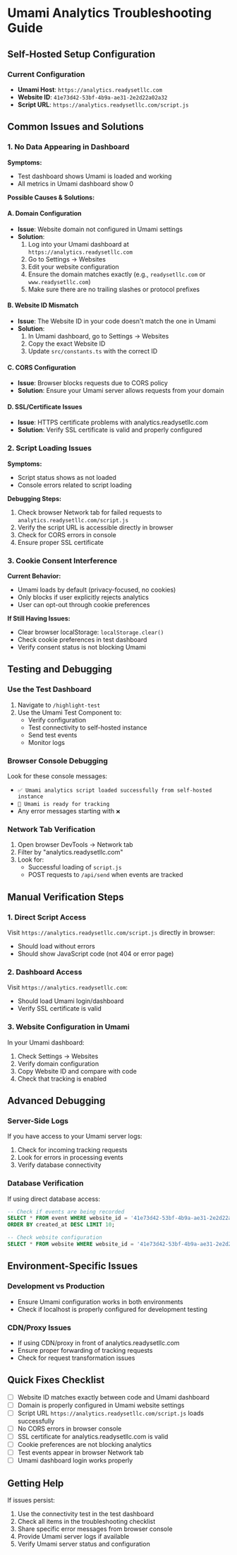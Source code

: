 # Umami Analytics Troubleshooting Guide

## Self-Hosted Setup Configuration

### Current Configuration
- **Umami Host**: `https://analytics.readysetllc.com`
- **Website ID**: `41e73d42-53bf-4b9a-ae31-2e2d22a02a32`
- **Script URL**: `https://analytics.readysetllc.com/script.js`

## Common Issues and Solutions

### 1. No Data Appearing in Dashboard

**Symptoms:**
- Test dashboard shows Umami is loaded and working
- All metrics in Umami dashboard show 0

**Possible Causes & Solutions:**

#### A. Domain Configuration
- **Issue**: Website domain not configured in Umami settings
- **Solution**: 
  1. Log into your Umami dashboard at `https://analytics.readysetllc.com`
  2. Go to Settings → Websites
  3. Edit your website configuration
  4. Ensure the domain matches exactly (e.g., `readysetllc.com` or `www.readysetllc.com`)
  5. Make sure there are no trailing slashes or protocol prefixes

#### B. Website ID Mismatch
- **Issue**: The Website ID in your code doesn't match the one in Umami
- **Solution**:
  1. In Umami dashboard, go to Settings → Websites
  2. Copy the exact Website ID
  3. Update `src/constants.ts` with the correct ID

#### C. CORS Configuration
- **Issue**: Browser blocks requests due to CORS policy
- **Solution**: Ensure your Umami server allows requests from your domain
  
#### D. SSL/Certificate Issues
- **Issue**: HTTPS certificate problems with analytics.readysetllc.com
- **Solution**: Verify SSL certificate is valid and properly configured

### 2. Script Loading Issues

**Symptoms:**
- Script status shows as not loaded
- Console errors related to script loading

**Debugging Steps:**
1. Check browser Network tab for failed requests to `analytics.readysetllc.com/script.js`
2. Verify the script URL is accessible directly in browser
3. Check for CORS errors in console
4. Ensure proper SSL certificate

### 3. Cookie Consent Interference

**Current Behavior:**
- Umami loads by default (privacy-focused, no cookies)
- Only blocks if user explicitly rejects analytics
- User can opt-out through cookie preferences

**If Still Having Issues:**
- Clear browser localStorage: `localStorage.clear()`
- Check cookie preferences in test dashboard
- Verify consent status is not blocking Umami

## Testing and Debugging

### Use the Test Dashboard
1. Navigate to `/highlight-test`
2. Use the Umami Test Component to:
   - Verify configuration
   - Test connectivity to self-hosted instance
   - Send test events
   - Monitor logs

### Browser Console Debugging
Look for these console messages:
- `✅ Umami analytics script loaded successfully from self-hosted instance`
- `🎯 Umami is ready for tracking`
- Any error messages starting with `❌`

### Network Tab Verification
1. Open browser DevTools → Network tab
2. Filter by "analytics.readysetllc.com"
3. Look for:
   - Successful loading of `script.js`
   - POST requests to `/api/send` when events are tracked

## Manual Verification Steps

### 1. Direct Script Access
Visit `https://analytics.readysetllc.com/script.js` directly in browser:
- Should load without errors
- Should show JavaScript code (not 404 or error page)

### 2. Dashboard Access
Visit `https://analytics.readysetllc.com`:
- Should load Umami login/dashboard
- Verify SSL certificate is valid

### 3. Website Configuration in Umami
In your Umami dashboard:
1. Check Settings → Websites
2. Verify domain configuration
3. Copy Website ID and compare with code
4. Check that tracking is enabled

## Advanced Debugging

### Server-Side Logs
If you have access to your Umami server logs:
1. Check for incoming tracking requests
2. Look for errors in processing events
3. Verify database connectivity

### Database Verification
If using direct database access:
```sql
-- Check if events are being recorded
SELECT * FROM event WHERE website_id = '41e73d42-53bf-4b9a-ae31-2e2d22a02a32' 
ORDER BY created_at DESC LIMIT 10;

-- Check website configuration
SELECT * FROM website WHERE website_id = '41e73d42-53bf-4b9a-ae31-2e2d22a02a32';
```

## Environment-Specific Issues

### Development vs Production
- Ensure Umami configuration works in both environments
- Check if localhost is properly configured for development testing

### CDN/Proxy Issues
- If using CDN/proxy in front of analytics.readysetllc.com
- Ensure proper forwarding of tracking requests
- Check for request transformation issues

## Quick Fixes Checklist

- [ ] Website ID matches exactly between code and Umami dashboard
- [ ] Domain is properly configured in Umami website settings
- [ ] Script URL `https://analytics.readysetllc.com/script.js` loads successfully
- [ ] No CORS errors in browser console
- [ ] SSL certificate for analytics.readysetllc.com is valid
- [ ] Cookie preferences are not blocking analytics
- [ ] Test events appear in browser Network tab
- [ ] Umami dashboard login works properly

## Getting Help

If issues persist:
1. Use the connectivity test in the test dashboard
2. Check all items in the troubleshooting checklist
3. Share specific error messages from browser console
4. Provide Umami server logs if available
5. Verify Umami server status and configuration 